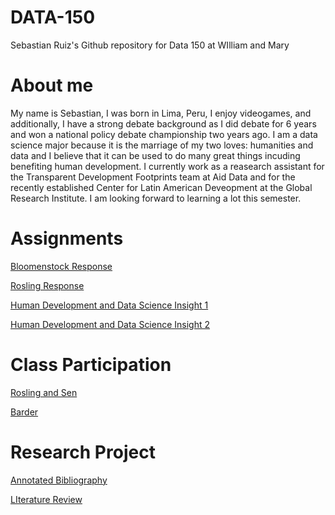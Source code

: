 # DATA-150
Sebastian Ruiz's Github repository for Data 150 at WIlliam and Mary

# About me
My name is Sebastian, I was born in Lima, Peru, I enjoy videogames, and additionally, I have a strong debate background as I did debate for 6 years and won a national policy debate championship two years ago. I am a data science major because it is the marriage of my two loves: humanities and data and I believe that it can be used to do many great things incuding benefiting human development. I currently work as a reasearch assistant for the Transparent Development Footprints team at Aid Data and for the recently established Center for Latin American Deveopment at the Global Research Institute. I am looking forward to learning a lot this semester.

# Assignments

[Bloomenstock Response](8-25_Bloomenstock_Response.md)

[Rosling Response](8-27_Rosling_Response.md)

[Human Development and Data Science Insight 1](9-17_HD_and_DS_Insight.md)

[Human Development and Data Science Insight 2](data_insight_2.md)

# Class Participation

[Rosling and Sen](9-3_Rosling_and_Sen.md)

[Barder](10-15_Barder.md)

# Research Project
[Annotated Bibliography](An.md)

[LIterature Review](lit.md)



